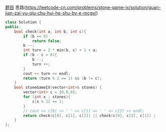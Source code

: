 [题目](https://leetcode-cn.com/problems/stone-game-ix/)
思路(https://leetcode-cn.com/problems/stone-game-ix/solution/guan-jian-zai-yu-qiu-chu-hui-he-shu-by-e-mcgv/)
```c++
class Solution {
public:
    bool check(int a, int b, int c){
        if (b == 0)
            return false;
        b --;
        int turn = 2 * min(b, c) + 1 + a;
        if (b - c > 0){
            b --;
            turn ++;
        }
        cout << turn << endl;
        return (turn % 2 == 1) && (b != c);
    }
    bool stoneGameIX(vector<int>& stones) {
        vector<int> c = {0,0,0};
        for (int x : stones){
            c[x % 3] += 1;
        }
        // cout << c[0] << ' ' << c[1] << ' ' << c[2] << endl;
        return check(c[0], c[1], c[2]) || check(c[0], c[2], c[1]) ;
    }
};
```
